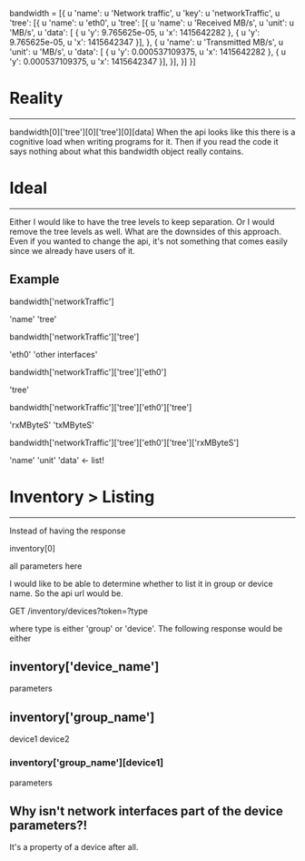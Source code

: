 bandwidth = [{
	u 'name': u 'Network traffic', 
	u 'key': u 'networkTraffic',
    u 'tree': [{
    	u 'name': u 'eth0',
        u 'tree': [{
        	u 'name': u 'Received MB/s', 
        	u 'unit': u 'MB/s',
            u 'data': [ {
                u 'y': 9.765625e-05, u 'x': 1415642282
            }, {
                u 'y': 9.765625e-05, u 'x': 1415642347
            }], 
        }, {
        	u 'name': u 'Transmitted MB/s', 
        	u 'unit': u 'MB/s',
            u 'data': [ {
                u 'y': 0.000537109375, u 'x': 1415642282
            }, {
                u 'y': 0.000537109375, u 'x': 1415642347
            }], 
        }], 
    }]
}]

# Reality
----------

bandwidth[0]['tree'][0]['tree'][0][data]
When the api looks like this there is a cognitive load when writing programs for it. Then if you read the code it says nothing about what this bandwidth object really contains. 


# Ideal
--------

Either I would like to have the tree levels to keep separation. Or I would remove the tree levels as well. What are the downsides of this approach. Even if you wanted to change the api, it's not something that comes easily since we already have users of it. 

## Example

bandwidth['networkTraffic']

'name'
'tree'

bandwidth['networkTraffic']['tree']

'eth0'
'other interfaces'

bandwidth['networkTraffic']['tree']['eth0']

'tree' 

bandwidth['networkTraffic']['tree']['eth0']['tree']

'rxMByteS'
'txMByteS'

bandwidth['networkTraffic']['tree']['eth0']['tree']['rxMByteS']

'name'
'unit'
'data' <- list!


# Inventory > Listing
-------------------------
Instead of having the response

inventory[0]

all parameters here

I would like to be able to determine whether to list it in group or device name. So the api url would be. 

GET /inventory/devices?token=<token>?type<type>

where type is either 'group' or 'device'. The following response would be either

## inventory['device_name'] 
parameters

## inventory['group_name']
device1
device2

### inventory['group_name'][device1]
parameters

## Why isn't network interfaces part of the device parameters?! 
It's a property of a device after all. 

